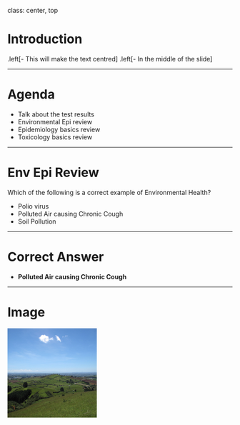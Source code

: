 
class: center, top
# Introduction

.left[- This will make the text centred]
.left[- In the middle of the slide]

---

# Agenda

- Talk about the test results
- Environmental Epi review
- Epidemiology basics review
- Toxicology basics review

---
# Env Epi Review
Which of the following is a correct example of Environmental Health?

- Polio virus
- Polluted Air causing Chronic Cough
- Soil Pollution

---
# Correct Answer
- **Polluted Air causing Chronic Cough**

---
# Image

<img src="1920px-View_looking_north-west_towards_Auckland_from_top_of_Mount_Puketutu.jpg" width="200" height="200">
